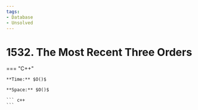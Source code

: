 ```yaml
---
tags:
- Database
- Unsolved
---
```



# 1532. The Most Recent Three Orders

=== "C++"

    **Time:** $O()$

    **Space:** $O()$

    ``` c++
    ```